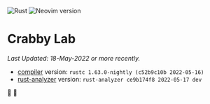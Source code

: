 ![Rust](https://img.shields.io/badge/Rust-1.63.x-%23000000.svg?style=plastic&logo=rust&logoColor=white)
![Neovim version](https://img.shields.io/badge/Neovim-0.8.x-57A143?style=plastic&logo=neovim)

# Crabby Lab
_Last Updated: 18-May-2022 or more recently._

- [compiler](https://rustup.rs/) version: `rustc 1.63.0-nightly (c52b9c10b 2022-05-16)`
- [rust-analyzer](https://rust-analyzer.github.io/manual.html#nvim-lsp) version: `rust-analyzer ce9b174f8 2022-05-17 dev`
  
🦀 🧪
